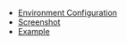 * [Environment Configuration](simple-admin/en/docs/env_setting.md)
* [Screenshot](simple-admin/en/docs/screenshot.md)
* [Example](simple-admin/en/docs/quick_develop_example.md)